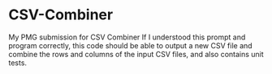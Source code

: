 # CSV-Combiner
My PMG submission for CSV Combiner 
If I understood this prompt and program correctly, this code should be able to output a new CSV file 
and combine the rows and columns of the input CSV files, and also contains unit tests. 
